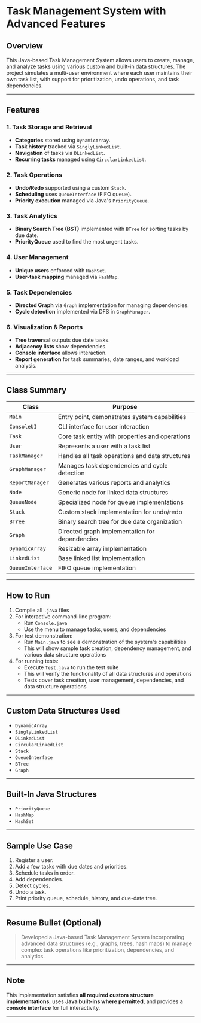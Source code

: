# Task Management System with Advanced Features

## Overview
This Java-based Task Management System allows users to create, manage, and analyze tasks using various custom and built-in data structures. The project simulates a multi-user environment where each user maintains their own task list, with support for prioritization, undo operations, and task dependencies.

---

## Features

### 1. Task Storage and Retrieval
- **Categories** stored using `DynamicArray`.
- **Task history** tracked via `SinglyLinkedList`.
- **Navigation** of tasks via `DLinkedList`.
- **Recurring tasks** managed using `CircularLinkedList`.

### 2. Task Operations
- **Undo/Redo** supported using a custom `Stack`.
- **Scheduling** uses `QueueInterface` (FIFO queue).
- **Priority execution** managed via Java's `PriorityQueue`.

### 3. Task Analytics
- **Binary Search Tree (BST)** implemented with `BTree` for sorting tasks by due date.
- **PriorityQueue** used to find the most urgent tasks.

### 4. User Management
- **Unique users** enforced with `HashSet`.
- **User-task mapping** managed via `HashMap`.

### 5. Task Dependencies
- **Directed Graph** via `Graph` implementation for managing dependencies.
- **Cycle detection** implemented via DFS in `GraphManager`.

### 6. Visualization & Reports
- **Tree traversal** outputs due date tasks.
- **Adjacency lists** show dependencies.
- **Console interface** allows interaction.
- **Report generation** for task summaries, date ranges, and workload analysis.

---

## Class Summary
| Class           | Purpose                                                |
|----------------|--------------------------------------------------------|
| `Main`         | Entry point, demonstrates system capabilities           |
| `ConsoleUI`    | CLI interface for user interaction                     |
| `Task`         | Core task entity with properties and operations        |
| `User`         | Represents a user with a task list                     |
| `TaskManager`  | Handles all task operations and data structures        |
| `GraphManager` | Manages task dependencies and cycle detection          |
| `ReportManager` | Generates various reports and analytics |
| `Node`         | Generic node for linked data structures                |
| `QueueNode`    | Specialized node for queue implementations            |
| `Stack`        | Custom stack implementation for undo/redo              |
| `BTree`        | Binary search tree for due date organization          |
| `Graph`        | Directed graph implementation for dependencies        |
| `DynamicArray` | Resizable array implementation                        |
| `LinkedList`   | Base linked list implementation                       |
| `QueueInterface`| FIFO queue implementation                            |

---

## How to Run
1. Compile all `.java` files
2. For interactive command-line program:
   - Run `Console.java`
   - Use the menu to manage tasks, users, and dependencies
3. For test demonstration:
   - Run `Main.java` to see a demonstration of the system's capabilities
   - This will show sample task creation, dependency management, and various data structure operations
4. For running tests:
   - Execute `Test.java` to run the test suite
   - This will verify the functionality of all data structures and operations
   - Tests cover task creation, user management, dependencies, and data structure operations

---

## Custom Data Structures Used
- `DynamicArray`
- `SinglyLinkedList`
- `DLinkedList`
- `CircularLinkedList`
- `Stack`
- `QueueInterface`
- `BTree`
- `Graph`

---

## Built-In Java Structures
- `PriorityQueue`
- `HashMap`
- `HashSet`

---

## Sample Use Case
1. Register a user.
2. Add a few tasks with due dates and priorities.
3. Schedule tasks in order.
4. Add dependencies.
5. Detect cycles.
6. Undo a task.
7. Print priority queue, schedule, history, and due-date tree.

---

## Resume Bullet (Optional)
> Developed a Java-based Task Management System incorporating advanced data structures (e.g., graphs, trees, hash maps) to manage complex task operations like prioritization, dependencies, and analytics.

---

## Note
This implementation satisfies **all required custom structure implementations**, uses **Java built-ins where permitted**, and provides a **console interface** for full interactivity.

---
